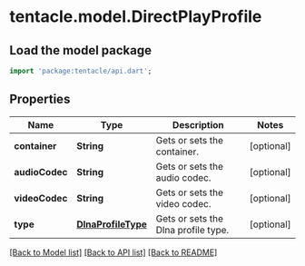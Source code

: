 # tentacle.model.DirectPlayProfile

## Load the model package
```dart
import 'package:tentacle/api.dart';
```

## Properties
Name | Type | Description | Notes
------------ | ------------- | ------------- | -------------
**container** | **String** | Gets or sets the container. | [optional] 
**audioCodec** | **String** | Gets or sets the audio codec. | [optional] 
**videoCodec** | **String** | Gets or sets the video codec. | [optional] 
**type** | [**DlnaProfileType**](DlnaProfileType.md) | Gets or sets the Dlna profile type. | [optional] 

[[Back to Model list]](../README.md#documentation-for-models) [[Back to API list]](../README.md#documentation-for-api-endpoints) [[Back to README]](../README.md)


